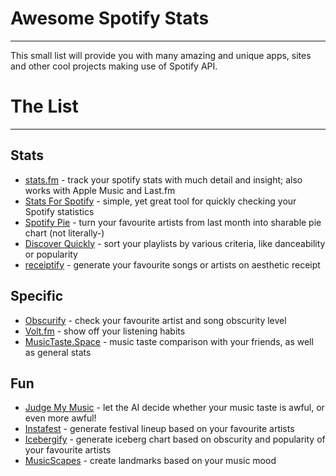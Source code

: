# Awesome Spotify Stats
---
This small list will provide you with many amazing and unique apps, sites and other cool projects making use of Spotify API.

# The List
---

## Stats
- [stats.fm](stats.fm) - track your spotify stats with much detail and insight; also works with Apple Music and Last.fm
- [Stats For Spotify](https://www.statsforspotify.com/) - simple, yet great tool for quickly checking your Spotify statistics
- [Spotify Pie](https://huangdarren1106.github.io/#) - turn your favourite artists from last month into sharable pie chart (not literally-)
- [Discover Quickly](https://discoverquickly.com/) - sort your playlists by various criteria, like danceability or popularity
- [receiptify](https://receiptify.herokuapp.com/) - generate your favourite songs or artists on aesthetic receipt

## Specific
- [Obscurify](https://obscurifymusic.com/login) - check your favourite artist and song obscurity level
- [Volt.fm](https://volt.fm/) - show off your listening habits
- [MusicTaste.Space](https://musictaste.space/) - music taste comparison with your friends, as well as general stats

## Fun
- [Judge My Music](https://pudding.cool/2021/10/judge-my-music/) - let the AI decide whether your music taste is awful, or even more awful!
- [Instafest](https://www.instafest.app/) - generate festival lineup based on your favourite artists
- [Icebergify](https://icebergify.com/) - generate iceberg chart based on obscurity and popularity of your favourite artists
- [MusicScapes](https://musicscapes.herokuapp.com/) - create landmarks based on your music mood
